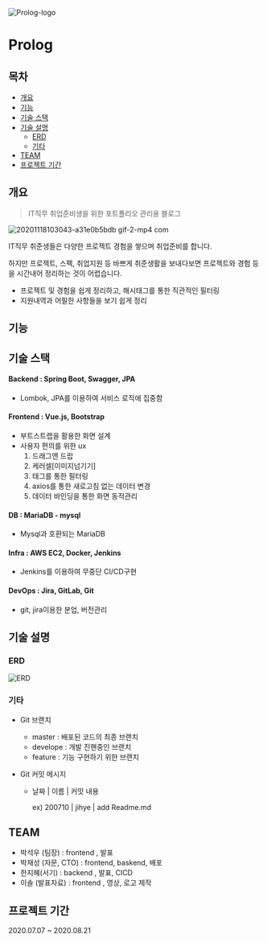 ![Prolog-logo](https://user-images.githubusercontent.com/60127173/99497915-f0c40980-29b9-11eb-8b2d-85fd5720f22c.png)
# Prolog

## 목차

- [개요](#개요)
- [기능](#기능)
- [기술 스택](#기술-스택)
- [기술 설명](#기술-설명)
  - [ERD](#erd)
  - [기타](#기타)
- [TEAM](#TEAM)
- [프로젝트 기간](#프로젝트-기간)

## 개요

> IT직무 취업준비생을 위한 포트폴리오 관리용 블로그

![20201118103043-a31e0b5bdb gif-2-mp4 com](https://user-images.githubusercontent.com/60127173/99498939-814f1980-29bb-11eb-9046-d4ef91f5c761.gif)

IT직무 취준생들은 다양한 프로젝트 경험을 쌓으며 취업준비를 합니다.

하지만 프로젝트, 스펙, 취업지원 등 바쁘게 취준생활을 보내다보면 프로젝트와 경험 등을 시간내어 정리하는 것이 어렵습니다.

- 프로젝트 및 경험을 쉽게 정리하고, 해시태그를 통한 직관적인 필터링
- 지원내역과 어필한 사항들을 보기 쉽게 정리

## 기능





## 기술 스택

#### Backend : Spring Boot, Swagger, JPA

- Lombok, JPA를 이용하여 서비스 로직에 집중함

#### Frontend : Vue.js, Bootstrap

- 부트스트랩을 활용한 화면 설계
- 사용자 편의를 위한 ux
  1. 드래그앤 드랍
  2. 케러셀[이미지넘기기]
  3. 태그를 통한 필터링
  4. axios를 통한 새로고침 없는 데이터 변경
  5. 데이터 바인딩을 통한 화면 동적관리

#### DB : MariaDB - mysql

- Mysql과 호환되는 MariaDB

#### Infra : AWS EC2, Docker, Jenkins

- Jenkins를 이용하여 무중단 CI/CD구현

#### DevOps : Jira, GitLab, Git

- git, jira이용한 분업, 버전관리

## 기술 설명

### ERD

![ERD](https://user-images.githubusercontent.com/60127173/99497925-f3befa00-29b9-11eb-84c5-852940f1a7e9.png)

### 기타

- Git 브랜치
  - master : 배포된 코드의 최종 브랜치
  - develope : 개발 진핸중인 브랜치
  - feature : 기능 구현하기 위한 브랜치

- Git 커밋 메시지

  - 날짜 | 이름 | 커밋 내용

    ex) 200710 | jihye | add Readme.md

## TEAM

- 박석우 (팀장) : frontend , 발표
- 박재성 (자문, CTO) : frontend, baskend, 배포
- 한지혜(서기) : backend , 발표, CICD
- 이솔 (발표자료) : frontend , 영상, 로고 제작

## 프로젝트 기간

2020.07.07 ~ 2020.08.21

